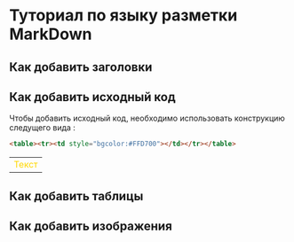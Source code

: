 # Туториал по языку разметки MarkDown

## Как добавить заголовки

## Как добавить исходный код

Чтобы добавить исходный код, необходимо использовать конструкцию следущего вида :
```html
<table><tr><td style="bgcolor:#FFD700"></td></tr></table>
```
<table><tr><td style="color:#FFD700">Текст</td></tr></table>

## Как добавить таблицы

## Как добавить изображения